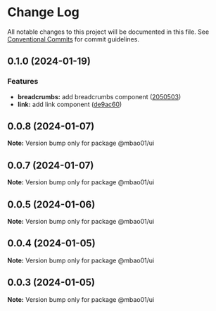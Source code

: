 # Change Log

All notable changes to this project will be documented in this file.
See [Conventional Commits](https://conventionalcommits.org) for commit guidelines.

## 0.1.0 (2024-01-19)


### Features

* **breadcrumbs:** add breadcrumbs component ([2050503](https://github.com/mbao01/mbao01/commit/2050503ba07f2dd6d41ce3ef20368d853b7fb193))
* **link:** add link component ([de9ac60](https://github.com/mbao01/mbao01/commit/de9ac6006210ceb89138760930e8fb8533c1a4a5))



## 0.0.8 (2024-01-07)

**Note:** Version bump only for package @mbao01/ui





## 0.0.7 (2024-01-07)

**Note:** Version bump only for package @mbao01/ui





## 0.0.5 (2024-01-06)

**Note:** Version bump only for package @mbao01/ui





## 0.0.4 (2024-01-05)

**Note:** Version bump only for package @mbao01/ui





## 0.0.3 (2024-01-05)

**Note:** Version bump only for package @mbao01/ui
